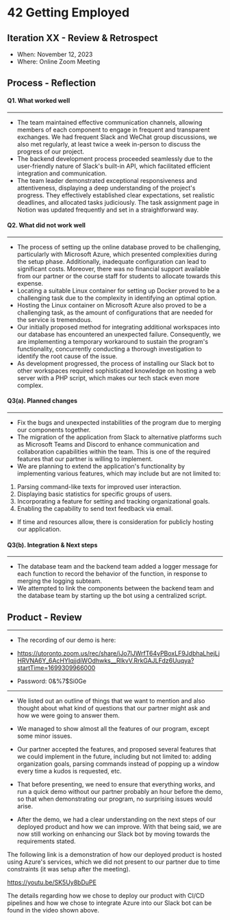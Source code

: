 
# 42 Getting Employed

[//]: # ( > _Note:_ This document is meant to be written during &#40;or shortly after&#41; your review meeting, which should happen fairly close to the due date.      )

[//]: # ( >      )

[//]: # ( > _Suggestion:_ Have your review meeting a day or two before the due date. This way you will have some time to go over &#40;and edit&#41; this document, and all team members should have a chance to make their contribution.)


## Iteration XX - Review & Retrospect

 * When: November 12, 2023
 * Where: Online Zoom Meeting 


## Process - Reflection


#### Q1. What worked well

[//]: # (List **process-related** &#40;i.e. team organization and how you work&#41; decisions and actions that worked well.)

[//]: # ( * 2 - 4 important decisions, processes, actions, or anything else that worked well for you, ordered from most to least important.)

[//]: # ( * Give a supporting argument about what makes you think that way.)

[//]: # ( * Feel free to refer/link to process artifact&#40;s&#41;.)

---
 * The team maintained effective communication channels, allowing members of each component to engage in frequent and transparent exchanges. We had frequent Slack and WeChat group discussions, we also met regularly, at least twice a week in-person to discuss the progress of our project. 
 * The backend development process proceeded seamlessly due to the user-friendly nature of Slack's built-in API, which facilitated efficient integration and communication.
 * The team leader demonstrated exceptional responsiveness and attentiveness, displaying a deep understanding of the project's progress. They effectively established clear expectations, set realistic deadlines, and allocated tasks judiciously. The task assignment page in Notion was updated frequently and set in a straightforward way.

#### Q2. What did not work well

[//]: # (List **process-related** &#40;i.e. team organization and how you work&#41; decisions and actions that did not work well.)

[//]: # ( * 2 - 4 important decisions, processes, actions, or anything else that did not work well for you, ordered from most to least important.)

[//]: # ( * Give a supporting argument about what makes you think that way.)

[//]: # ( * Feel free to refer/link to process artifact&#40;s&#41;.)

---
 * The process of setting up the online database proved to be challenging, particularly with Microsoft Azure, which presented complexities during the setup phase. Additionally, inadequate configuration can lead to significant costs. Moreover, there was no financial support available from our partner or the course staff for students to allocate towards this expense.
 * Locating a suitable Linux container for setting up Docker proved to be a challenging task due to the complexity in identifying an optimal option.
 * Hosting the Linux container on Microsoft Azure also proved to be a challenging task, as the amount of configurations that are needed for the service is tremendous.
 * Our initially proposed method for integrating additional workspaces into our database has encountered an unexpected failure. Consequently, we are implementing a temporary workaround to sustain the program's functionality, concurrently conducting a thorough investigation to identify the root cause of the issue.
 * As development progressed, the process of installing our Slack bot to other workspaces required sophisticated knowledge on hosting a web server with a PHP script, which makes our tech stack even more complex. 

#### Q3(a). Planned changes

[//]: # (List any **process-related** &#40;i.e. team organization and/or how you work&#41; changes you are planning to make &#40;if there are any&#41;)

[//]: # ( * Ordered from most to least important, with supporting argument explaining a change.)

---

 * Fix the bugs and unexpected instabilities of the program due to merging our components together. 
 * The migration of the application from Slack to alternative platforms such as Microsoft Teams and Discord to enhance communication and collaboration capabilities within the team. This is one of the required features that our partner is willing to implement. 
 * We are planning to extend the application's functionality by implementing various features, which may include but are not limited to:

  1. Parsing command-like texts for improved user interaction.
  2. Displaying basic statistics for specific groups of users.
  3. Incorporating a feature for setting and tracking organizational goals.
  4. Enabling the capability to send text feedback via email.

- If time and resources allow, there is consideration for publicly hosting our application.



#### Q3(b). Integration & Next steps

[//]: # (Briefly explain how you integrated the previously developed individuals components as one product &#40;i.e. How did you combine the code from 3 sub-repos previously created&#41; and if/how the assignment was helpful or not helpful.)

[//]: # ( * Keep this very short &#40;1-3 lines&#41;.)

---

- The database team and the backend team added a logger message for each function to record the behavior of the function, in response to merging the logging subteam. 
- We attempted to link the components between the backend team and the database team by starting up the bot using a centralized script. 

## Product - Review

[//]: # (#### Q4. How was your product demo?)

[//]: # ( * How did you prepare your demo?)

[//]: # ( * What did you manage to demo to your partner?)

[//]: # ( * Did your partner accept the features? And were there change requests?)

[//]: # ( * What were your learnings through this process? This can be either from a process and/or product perspective.)

[//]: # ( * *This section will be marked very leniently so keep it brief and just make sure the points are addressed*)

---
 * The recording of our demo is here: 

 * https://utoronto.zoom.us/rec/share/jJo7lJWrfT64yPBoxLF9JdbhaLhejLjHRVNA6Y_6AcHYIqjjdiWOdhwks__RIkvV.RrkGAJLFdz6Uuqya?startTime=1699309966000
 * Password: 0&%7$Si0Ge
---

* We listed out an outline of things that we want to mention and also thought about what kind of questions that our partner might ask and how we were going to answer them.

* We managed to show almost all the features of our program, except some minor issues.

* Our partner accepted the features, and proposed several features that we could implement in the future, including but not limited to: adding organization goals, parsing commands instead of popping up a window every time a kudos is requested, etc.

* That before presenting, we need to ensure that everything works, and run a quick demo without our partner probably an hour before the demo, so that when demonstrating our program, no surprising issues would arise.

* After the demo, we had a clear understanding on the next steps of our deployed product and how we can improve. With that being said, we are now still working on enhancing our Slack bot by moving towards the requirements stated.

The following link is a demonstration of how our deployed product is hosted using Azure's services, which we did not present to our partner due to time constraints (it was setup after the meeting). 

https://youtu.be/SK5Uy8bDuPE

The details regarding how we chose to deploy our product with CI/CD pipelines and how we chose to integrate Azure into our Slack bot can be found in the video shown above. 